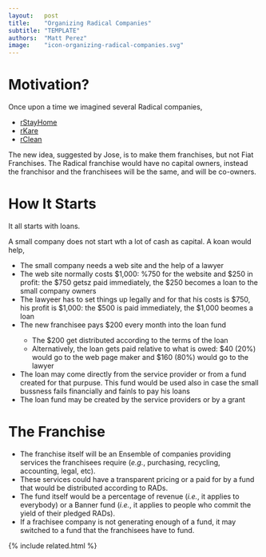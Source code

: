```yaml
---
layout:   post
title:    "Organizing Radical Companies"
subtitle: "TEMPLATE"
authors:  "Matt Perez"
image:    "icon-organizing-radical-companies.svg"
---
```


<div style='display:none; '>
 <p>Once upon a time we described several Radical companies. This is another motivation.</p>
</div>

<h1>Motivation?</h1>
 <p>Once upon a time we imagined several Radical companies,</p>
  <ul>
   <li><a href="https://radicalcompanies.com/2022/05/12/rstayhome" target="_blank">rStayHome</a></li>
   <li><a href="https://radicalcompanies.com/2022/05/13/rkare" target="_blank">rKare</a></li>
   <li><a href="https://radicalcompanies.com/2022/05/14/rclean" target="_blank">rClean</a></li>
  </ul>
 <p>The new idea, suggested by Jose, is to make them franchises, but not Fiat Franchises. The Radical franchise would have no capital owners, instead the franchisor and the franchisees will be the same, and will be co-owners.</p>

 <h1>How It Starts</h1>
  <p>It all starts with loans.</p>
  <p>A small company does not start wth a lot of cash as capital. A koan would help,</p>
   <ul>
    <li>The small company needs a web site and the help of a lawyer</li>
    <li>The web site normally costs $1,000: %750 for the website and $250 in profit: the $750 getsz paid immediately, the $250 becomes a loan to the small company owners</li>
    <li>The lawyeer has to set things up legally and for that his costs is $750, his profit is $1,000: the $500 is paid immediately, the $1,000 beomes a loan</li>
    <li>The new franchisee pays $200 every month into the loan fund</li>
     <ul>
      <li>The $200 get distributed according to the terms of the loan</li>
      <li>Alternatively, the loan gets paid relative to what is owed: $40 (20%) would go to the web page maker and $160 (80%) would go to the lawyer</li>
     </ul>
    <li>The loan may come directly from the service provider or from a fund created for that purpuse. This fund would be used also in case the small bussness fails financially and fainls to pay his loans</li>
    <li>The loan fund may be created by the service providers or by a grant</li>
   </ul>

<h1>The Franchise</h1>
 <ul>
  <li>The franchise itself will be an Ensemble of companies providing services the franchisees require (<em>e.g.</em>, purchasing, recycling, accounting, legal, etc).</li>
  <li>These services could have a transparent pricing or a paid for by a fund that would be distributed according to RADs.</li>
  <li>The fund itself would be a percentage of revenue (<em>i.e.</em>, it applies to everybody) or a Banner fund (<em>i.e.</em>, it applies to people who commit the yield of their pledged RADs).</li>
  <li>If a frachisee company is not generating enough of a fund, it may switched to a fund that the franchisees have to fund.</li>
 </ul>

{% include related.html %}
